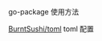 go-package 使用方法

[BurntSushi/toml](https://github.com/siyaEng/go-package-demo/blob/master/BurntSushi/toml/README.md) toml 配置